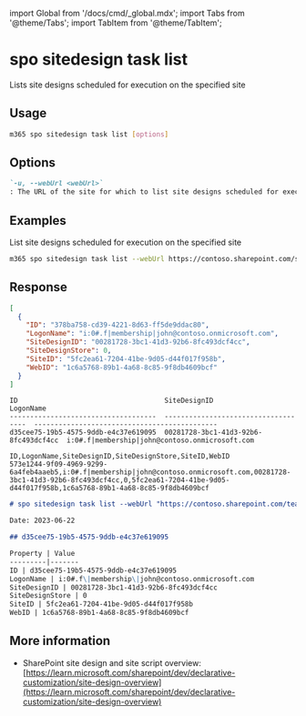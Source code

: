 <!-- DISCLAIMER: All secrets, passwords, and sensitive values in this document are examples only and not real credentials. -->
import Global from '/docs/cmd/_global.mdx';
import Tabs from '@theme/Tabs';
import TabItem from '@theme/TabItem';

# spo sitedesign task list

Lists site designs scheduled for execution on the specified site

## Usage

```sh
m365 spo sitedesign task list [options]
```

## Options

```md definition-list
`-u, --webUrl <webUrl>`
: The URL of the site for which to list site designs scheduled for execution
```

<Global />

## Examples

List site designs scheduled for execution on the specified site

```sh
m365 spo sitedesign task list --webUrl https://contoso.sharepoint.com/sites/team-a
```

## Response

<Tabs>
  <TabItem value="JSON">

  ```json
  [
    {
      "ID": "378ba758-cd39-4221-8d63-ff5de9ddac80",
      "LogonName": "i:0#.f|membership|john@contoso.onmicrosoft.com",
      "SiteDesignID": "00281728-3bc1-41d3-92b6-8fc493dcf4cc",
      "SiteDesignStore": 0,
      "SiteID": "5fc2ea61-7204-41be-9d05-d44f017f958b",
      "WebID": "1c6a5768-89b1-4a68-8c85-9f8db4609bcf"
    }
  ]
  ```

  </TabItem>
  <TabItem value="Text">

  ```text
  ID                                    SiteDesignID                          LogonName
  ------------------------------------  ------------------------------------  ---------------------------------------------
  d35cee75-19b5-4575-9ddb-e4c37e619095  00281728-3bc1-41d3-92b6-8fc493dcf4cc  i:0#.f|membership|john@contoso.onmicrosoft.com
  ```

  </TabItem>
  <TabItem value="CSV">

  ```csv
  ID,LogonName,SiteDesignID,SiteDesignStore,SiteID,WebID
  573e1244-9f09-4969-9299-6a4feb4aaeb5,i:0#.f|membership|john@contoso.onmicrosoft.com,00281728-3bc1-41d3-92b6-8fc493dcf4cc,0,5fc2ea61-7204-41be-9d05-d44f017f958b,1c6a5768-89b1-4a68-8c85-9f8db4609bcf
  ```

  </TabItem>
  <TabItem value="Markdown">

  ```md
  # spo sitedesign task list --webUrl "https://contoso.sharepoint.com/teams/team1"

  Date: 2023-06-22

  ## d35cee75-19b5-4575-9ddb-e4c37e619095

  Property | Value
  ---------|-------
  ID | d35cee75-19b5-4575-9ddb-e4c37e619095
  LogonName | i:0#.f\|membership\|john@contoso.onmicrosoft.com
  SiteDesignID | 00281728-3bc1-41d3-92b6-8fc493dcf4cc
  SiteDesignStore | 0
  SiteID | 5fc2ea61-7204-41be-9d05-d44f017f958b
  WebID | 1c6a5768-89b1-4a68-8c85-9f8db4609bcf
  ```

  </TabItem>
</Tabs>

## More information

- SharePoint site design and site script overview: [https://learn.microsoft.com/sharepoint/dev/declarative-customization/site-design-overview](https://learn.microsoft.com/sharepoint/dev/declarative-customization/site-design-overview)
